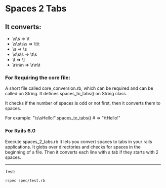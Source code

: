 # Spaces 2 Tabs

## It converts:
+ \s\s => \t
+ \s\s\s\s => \t\t
+ \s => \s
+ \s\s\s => \t\s
+ \t => \t
+ \r\n\n => \r\n\t

### For Requiring the core file:
A short file called core_conversion.rb, which can be required and can be called on String.
It defines spaces_to_tabs() on String class.

It checks if the number of spaces is odd or not first, then it converts them to spaces.

For example:
"\s\sHello!".spaces_to_tabs()    # => "\tHello!"

### For Rails 6.0
Execute spaces_2_tabs.rb
It lets you convert spaces to tabs in your rails applications.
It globs over directories and checks for spaces in the beginning of a file.
Then it converts each line with a tab if they starts with 2 spaces.

---

Test:

```
rspec spec/test.rb
```
